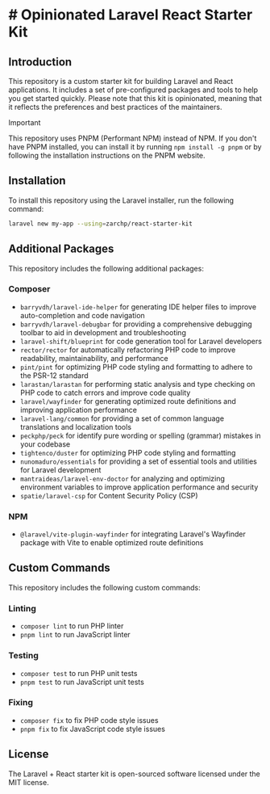 # # Opinionated Laravel React Starter Kit

## Introduction

This repository is a custom starter kit for building Laravel and React applications. It includes a set of pre-configured packages and tools to help you get started quickly. Please note that this kit is opinionated, meaning that it reflects the preferences and best practices of the maintainers.

> [!IMPORTANT]
> This repository uses PNPM (Performant NPM) instead of NPM. If you don't have PNPM installed, you can install it by running `npm install -g pnpm` or by following the installation instructions on the PNPM website.

## Installation

To install this repository using the Laravel installer, run the following command:
```bash
laravel new my-app --using=zarchp/react-starter-kit
```

## Additional Packages

This repository includes the following additional packages:

### Composer

* `barryvdh/laravel-ide-helper` for generating IDE helper files to improve auto-completion and code navigation
* `barryvdh/laravel-debugbar` for providing a comprehensive debugging toolbar to aid in development and troubleshooting
* `laravel-shift/blueprint` for code generation tool for Laravel developers
* `rector/rector` for automatically refactoring PHP code to improve readability, maintainability, and performance
* `pint/pint` for optimizing PHP code styling and formatting to adhere to the PSR-12 standard
* `larastan/larastan` for performing static analysis and type checking on PHP code to catch errors and improve code quality
* `laravel/wayfinder` for generating optimized route definitions and improving application performance
* `laravel-lang/common` for providing a set of common language translations and localization tools
* `peckphp/peck` for identify pure wording or spelling (grammar) mistakes in your codebase
* `tightenco/duster` for optimizing PHP code styling and formatting
* `nunomaduro/essentials` for providing a set of essential tools and utilities for Laravel development
* `mantraideas/laravel-env-doctor` for analyzing and optimizing environment variables to improve application performance and security
* `spatie/laravel-csp` for Content Security Policy (CSP)

### NPM

* `@laravel/vite-plugin-wayfinder` for integrating Laravel's Wayfinder package with Vite to enable optimized route definitions

## Custom Commands

This repository includes the following custom commands:

### Linting

* `composer lint` to run PHP linter
* `pnpm lint` to run JavaScript linter

### Testing

* `composer test` to run PHP unit tests
* `pnpm test` to run JavaScript unit tests

### Fixing

* `composer fix` to fix PHP code style issues
* `pnpm fix` to fix JavaScript code style issues


## License

The Laravel + React starter kit is open-sourced software licensed under the MIT license.
